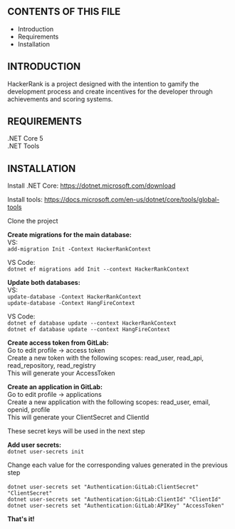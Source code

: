 CONTENTS OF THIS FILE
---------------------

 * Introduction
 * Requirements
 * Installation


INTRODUCTION
------------

HackerRank is a project designed with the intention to gamify the development process and create incentives for the developer through achievements and scoring systems.


REQUIREMENTS
------------

.NET Core 5 <br>
.NET Tools


INSTALLATION
------------

Install .NET Core:
https://dotnet.microsoft.com/download

Install tools:
https://docs.microsoft.com/en-us/dotnet/core/tools/global-tools

Clone the project

**Create migrations for the main database:** <br>
VS: <br>
`add-migration Init -Context HackerRankContext`

VS Code: <br>
`dotnet ef migrations add Init --context HackerRankContext`

**Update both databases:** <br>
VS: <br>
`update-database -Context HackerRankContext` <br>
`update-database -Context HangFireContext`

VS Code: <br>
`dotnet ef database update --context HackerRankContext` <br>
`dotnet ef database update --context HangFireContext`

**Create access token from GitLab:** <br>
Go to edit profile -> access token <br>
Create a new token with the following scopes: read_user, read_api, read_repository, read_registry <br>
This will generate your AccessToken <br>

**Create an application in GitLab:** <br>
Go to edit profile -> applications <br>
Create a new application with the following scopes: read_user, email, openid, profile <br>
This will generate your ClientSecret and ClientId <br>

These secret keys will be used in the next step

**Add user secrets:** <br>
`dotnet user-secrets init`

Change each value for the corresponding values generated in the previous step <br><br>
`dotnet user-secrets set "Authentication:GitLab:ClientSecret" "ClientSecret"` <br>
`dotnet user-secrets set "Authentication:GitLab:ClientId" "ClientId"` <br>
`dotnet user-secrets set "Authentication:GitLab:APIKey" "AccessToken"` <br>

**That's it!**
